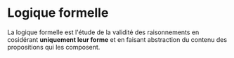 # Logique formelle

La logique formelle est l'étude de la validité des raisonnements en cosidérant **uniquement leur forme** et en faisant abstraction du contenu des propositions qui les composent.


